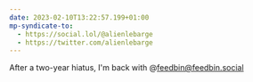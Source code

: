 ```yaml
---
date: 2023-02-10T13:22:57.199+01:00
mp-syndicate-to:
  - https://social.lol/@alienlebarge
  - https://twitter.com/alienlebarge
---
```

After a two-year hiatus, I'm back with @feedbin@feedbin.social
